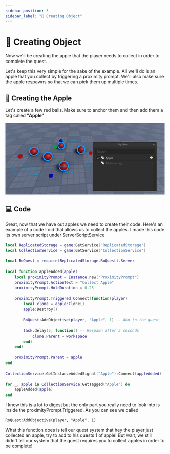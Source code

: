 ```yaml
---
sidebar_position: 3
sidebar_label: "🍎 Creating Object"
---
```


# 🍎 Creating Object

Now we'll be creating the apple that the player needs to collect in order to complete the quest. 

Let's keep this very simple for the sake of the example. All we'll do is an apple that you collect by triggering a proximity prompt. We'll also make sure the apple respawns so that we can pick them up multiple times.

## 🍎 Creating the Apple

Let's create a few red balls. Make sure to anchor them and then add them a tag called **"Apple"**

![](Apples.png)

## 💻 Code
Great, now that we have out apples we need to create their code. Here's an example of a code I did that allows us to collect the apples. I made this code its own server script under ServerScriptService

```lua
local ReplicatedStorage = game:GetService("ReplicatedStorage")
local CollectionService = game:GetService("CollectionService")

local RoQuest = require(ReplicatedStorage.RoQuest).Server

local function appleAdded(apple)
	local proximityPrompt = Instance.new("ProximityPrompt")
	proximityPrompt.ActionText = "Collect Apple"
	proximityPrompt.HoldDuration = 0.25
	
	proximityPrompt.Triggered:Connect(function(player)
		local clone = apple:Clone()
		apple:Destroy()
		
		RoQuest:AddObjective(player, "Apple", 1) -- Add to the quest
		
		task.delay(5, function() -- Respawn after 5 seconds
			clone.Parent = workspace
		end)
	end)
	
	proximityPrompt.Parent = apple
end

CollectionService:GetInstanceAddedSignal("Apple"):Connect(appleAdded)

for _, apple in CollectionService:GetTagged("Apple") do
	appleAdded(apple)
end
```

I know this is a lot to digest but the only part you really need to look into is inside the proximityPrompt.Triggered. As you can see we called 

``RoQuest:AddObjective(player, "Apple", 1)``

What this function does is tell our quest system that hey the player just collected an apple, try to add to his quests 1 of apple! But wait, we still didn't tell our system that the quest requires you to collect apples in order to be complete!